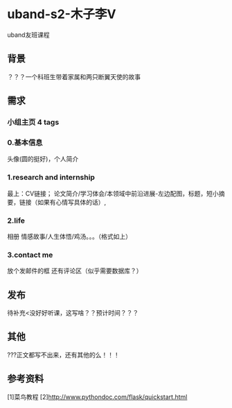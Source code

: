 # uband-s2-木子李V
uband友班课程

## 背景
？？？一个科班生带着家属和两只断翼天使的故事

## 需求
### 小组主页 4 tags
### 0.基本信息
头像(圆的挺好)，个人简介
### 1.research and internship
最上：CV链接；
论文简介/学习体会/本领域中前沿进展-左边配图，标题，短小摘要，链接（如果有心情写具体的话）, 
### 2.life
相册
情感故事/人生体悟/鸡汤。。。（格式如上）
### 3.contact me
放个发邮件的框
还有评论区（似乎需要数据库？）


## 发布
待补充<没好好听课，这写啥？？预计时间？？？

## 其他
???正文都写不出来，还有其他的么！！！

## 参考资料
[1]菜鸟教程
[2]http://www.pythondoc.com/flask/quickstart.html

